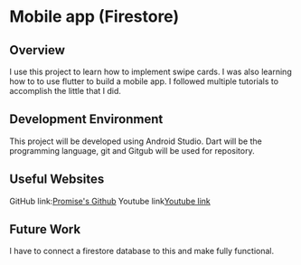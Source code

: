 # Mobile app (Firestore)

## **Overview**
I use this project to learn how to implement swipe cards. I was also learning how to to use flutter to build a mobile app. I followed multiple tutorials to accomplish the little that I did.

## **Development Environment**

This project will be developed using Android Studio. Dart will be the programming language, git and Gitgub will be used for repository.

## **Useful Websites**
GitHub link:[Promise's Github](https://github.com/PromiseGithub/Learning_Swipe.git)
Youtube link[Youtube link](https://youtu.be/pik8lAoMmJQ)

## **Future Work**
I have to connect a firestore database to this and make fully functional.